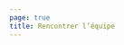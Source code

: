 ```yaml
---
page: true
title: Rencontrer l’équipe
---
```


<script setup>
import TeamPage from './team/TeamPage.vue'
</script>

<TeamPage />
